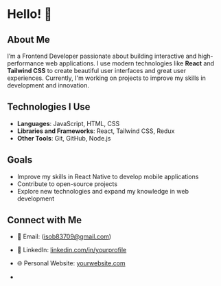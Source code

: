 # Hello! 👋

## About Me

I’m a Frontend Developer passionate about building interactive and high-performance web applications. I use modern technologies like **React** and **Tailwind CSS** to create beautiful user interfaces and great user experiences. Currently, I'm working on projects to improve my skills in development and innovation.

## Technologies I Use

- **Languages**: JavaScript, HTML, CSS
- **Libraries and Frameworks**: React, Tailwind CSS, Redux
- **Other Tools**: Git, GitHub, Node.js

## Goals

- Improve my skills in React Native to develop mobile applications
- Contribute to open-source projects
- Explore new technologies and expand my knowledge in web development

## Connect with Me

- 📧 Email: (isob83709@gmail.com)
- 🔗 LinkedIn: [linkedin.com/in/yourprofile](https://linkedin.com/in/yourprofile)
- 🌐 Personal Website: [yourwebsite.com](https://yourwebsite.com)

- 
